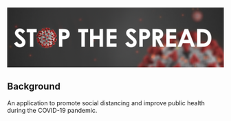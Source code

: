 ![stop coivd](images/Stop.png)


## Background

An application to promote social distancing and improve public health during the COVID-19 pandemic. 
